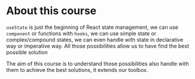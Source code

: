 # About this course

`useState` is just the beginning of React state management,
we can use `component` or functions with `hooks`, we can
use simple state or complex/compound states, we can even
handle with state in declarative way or imperative way.
All those possibilities allow us to have find the best 
possible solution

The aim of this course is to understand those possibilities
also handle with them to achieve the best solutions, it
extends our toolbox.
